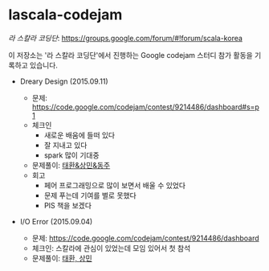 # lascala-codejam

_라 스칼라 코딩단_: https://groups.google.com/forum/#!forum/scala-korea

이 저장소는 '라 스칼라 코딩단'에서 진행하는 Google codejam 스터디 참가 활동을 기록하고 있습니다.

* Dreary Design (2015.09.11)
	* 문제: https://code.google.com/codejam/contest/9214486/dashboard#s=p1
	* 체크인
		* 새로운 배움에 들떠 있다
		* 잘 지내고 있다
		* spark 많이 기대중
	* 문제풀이: [태환&상민&동주](https://gist.github.com/theodoreLee/2f60d2420e4fec330b6b)
	* 회고
		* 페어 프로그래밍으로 많이 보면서 배울 수 있었다
		* 문제 푸는데 기여를 별로 못했다
		* PIS 책을 보겠다

* I/O Error (2015.09.04)
	* 문제: https://code.google.com/codejam/contest/9214486/dashboard
	* 체크인: 스칼라에 관심이 있었는데 모임 있어서 첫 참석
	* 문제풀이: [태환, 상민](https://gist.github.com/theodoreLee/9d0c7ca64cb14e714dae)
